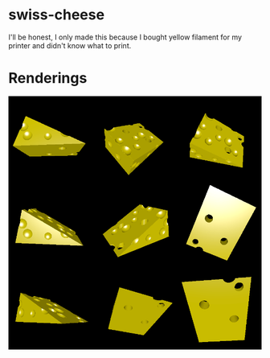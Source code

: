 # swiss-cheese

I'll be honest, I only made this because I bought yellow filament for my printer and didn't know what to print.

# Renderings

![Rendering of the cheese](rendering.png)
